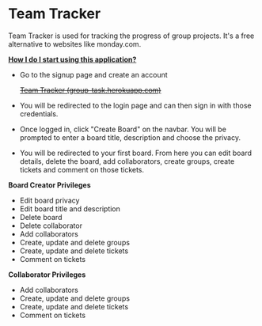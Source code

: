 # Team Tracker 

Team Tracker is used for tracking the progress of group projects. It's a free alternative to websites like monday.com.

**<u>How I do I start using this application?</u>**

* Go to the signup page and create an account

   ~~[Team Tracker (group-task.herokuapp.com)](http://group-task.herokuapp.com/signup)~~

* You will be redirected to the login page and can then sign in with those credentials.

* Once logged in, click "Create Board" on the navbar. You will be prompted to enter a board title, description and choose the privacy.

* You will be redirected to your first board. From here you can edit board details, delete the board, add collaborators, create groups, create tickets and comment on those tickets.

**Board Creator Privileges**

* Edit board privacy
* Edit board title and description
* Delete board
* Delete collaborator
* Add collaborators
* Create, update and delete groups
* Create, update and delete tickets
* Comment on tickets

**Collaborator Privileges**

* Add collaborators
* Create, update and delete groups
* Create, update and delete tickets
* Comment on tickets

